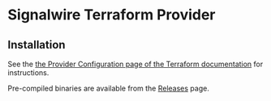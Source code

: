 # Signalwire Terraform Provider

## Installation

See the [the Provider Configuration page of the Terraform documentation](https://www.terraform.io/docs/configuration/providers.html#third-party-plugins) for instructions.

Pre-compiled binaries are available from the [Releases](https://github.com/kitt-technology/terraform-provider-signalwire/releases) page.

